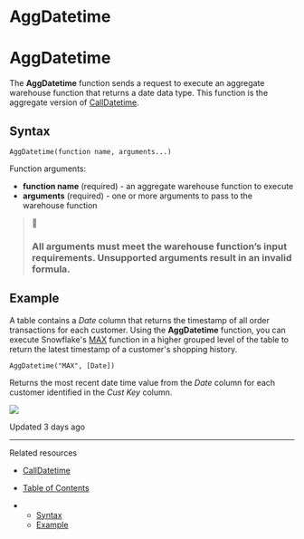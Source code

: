 # AggDatetime

# AggDatetime

The **AggDatetime** function sends a request to execute an aggregate warehouse function that returns a date data type. This function is the aggregate version of [CallDatetime](/docs/calldatetime).

## Syntax

```
AggDatetime(function name, arguments...)
```

Function arguments:

* **function name** (required) - an aggregate warehouse function to execute
* **arguments** (required) - one or more arguments to pass to the warehouse function

> 📘
>
> ### All arguments must meet the warehouse function’s input requirements. Unsupported arguments result in an invalid formula.

## Example

A table contains a *Date* column that returns the timestamp of all order transactions for each customer. Using the **AggDatetime** function, you can execute Snowflake's [MAX](https://docs.snowflake.com/en/sql-reference/functions/max) function in a higher grouped level of the table to return the latest timestamp of a customer's shopping history.

```
AggDatetime("MAX", [Date])
```

Returns the most recent date time value from the *Date* column for each customer identified in the *Cust Key* column.

![](https://files.readme.io/7a9b593-1.png)

Updated 3 days ago

---

Related resources

* [CallDatetime](/docs/calldatetime)

* [Table of Contents](#)
* + [Syntax](#syntax)
  + [Example](#example)